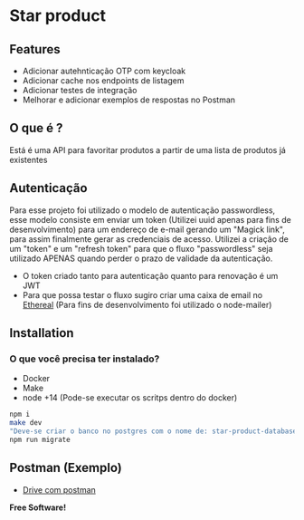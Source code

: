 # Star product

## Features

- Adicionar autehnticação OTP com keycloak
- Adicionar cache nos endpoints de listagem
- Adicionar testes de integração
- Melhorar e adicionar exemplos de respostas no Postman


## O que é ?
Está é uma API para favoritar produtos a partir de uma lista de produtos já existentes

## Autenticação
Para esse projeto foi utilizado o modelo de autenticação passwordless, esse modelo consiste em enviar um token (Utilizei uuid apenas para fins de desenvolvimento) para um endereço de e-mail gerando um "Magick link", para assim finalmente gerar as credenciais de acesso.
Utilizei a criação de um "token" e um "refresh token" para que o fluxo "passwordless" seja utilizado APENAS quando perder o prazo de validade da autenticação.
 - O token criado tanto para autenticação quanto para renovação é um JWT
 - Para que possa testar o fluxo sugiro criar uma caixa de email no [Ethereal](ethereal.email) (Para fins de desenvolvimento foi utilizado o node-mailer)

## Installation
 ### O que você precisa ter instalado?
  - Docker
  - Make
  - node +14 (Pode-se executar os scritps dentro do docker)
  
```sh
npm i
make dev
"Deve-se criar o banco no postgres com o nome de: star-product-database"
npm run migrate
```

## Postman (Exemplo)
 - [Drive com postman](https://drive.google.com/file/d/1VJt-B7VdufJ0V1Pc9E06dCnId1fCr3oE/view?usp=sharing)

**Free Software!**
